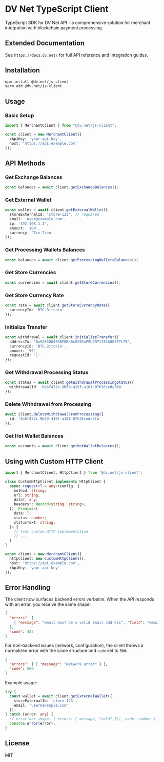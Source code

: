# DV Net TypeScript Client

TypeScript SDK for DV Net API - a comprehensive solution for merchant integration with blockchain payment processing.

## Extended Documentation

See `https://docs.dv.net/` for full API reference and integration guides.

## Installation

```bash
npm install @dv.net/js-client
yarn add @dv.net/js-client
```

## Usage

### Basic Setup

```typescript
import { MerchantClient } from "@dv.net/js-client";

const client = new MerchantClient({
  xApiKey: 'your-api-key',
  host: 'https://api.example.com'
});
```

## API Methods

### Get Exchange Balances

```typescript
const balances = await client.getExchangeBalances();
```

### Get External Wallet

```typescript
const wallet = await client.getExternalWallet({
  storeExternalId: 'store-123', // required
  email: 'user@example.com',
  ip: '192.168.1.1',
  amount: '100',
  currency: 'Trx.Tron'
});
```

### Get Processing Wallets Balances

```typescript
const balances = await client.getProcessingWalletsBalances();
```

### Get Store Currencies

```typescript
const currencies = await client.getStoreCurrencies();
```

### Get Store Currency Rate

```typescript
const rate = await client.getStoreCurrencyRate({
  currencyId: 'BTC.Bitcoin'
});
```

### Initialize Transfer

```typescript
const withdrawal = await client.initializeTransfer({
  addressTo: '0x9260004698F0Ba0c8968aF9b2971154A883E7c75',
  currencyId: 'BTC.Bitcoin',
  amount: '50',
  requestId: '1'
});
```

### Get Withdrawal Processing Status

```typescript
const status = await client.getWithdrawalProcessingStatus({
  withdrawalId: '8a6f472c-9b59-419f-a101-07638cedc3fa'
});
```

### Delete Withdrawal from Processing

```typescript
await client.deleteWithdrawalFromProcessing({
  id: '8a6f472c-9b59-419f-a101-07638cedc3fa'
});
```

### Get Hot Wallet Balances

```typescript
const accounts = await client.getHotWalletBalances();
```

## Using with Custom HTTP Client

```typescript
import { MerchantClient, HttpClient } from '@dv.net/js-client';

class CustomHttpClient implements HttpClient {
  async request<T = any>(config: {
    method: string;
    url: string;
    data?: any;
    headers?: Record<string, string>;
  }): Promise<{
    data: T;
    status: number;
    statusText: string;
  }> {
    // Your custom HTTP implementation
    // ...
  }
}

const client = new MerchantClient({
  httpClient: new CustomHttpClient(),
  host: 'https://api.example.com',
  xApiKey: 'your-api-key'
});
```

## Error Handling

The client now surfaces backend errors verbatim. When the API responds with an error, you receive the same shape:

```json
{
  "errors": [
    { "message": "email must be a valid email address", "field": "email" }
  ],
  "code": 422
}
```

For non-backend issues (network, configuration), the client throws a normalized error with the same structure and `code` set to `500`:

```json
{
  "errors": [ { "message": "Network error" } ],
  "code": 500
}
```

Example usage:

```typescript
try {
  const wallet = await client.getExternalWallet({
    storeExternalId: 'store-123',
    email: 'user@example.com'
  });
} catch (error: any) {
  // error has shape: { errors: { message, field? }[], code: number }
  console.error(error);
}
```

## License

MIT
